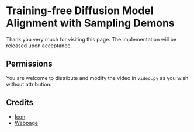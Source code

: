 # Training-free Diffusion Model Alignment with Sampling Demons

Thank you very much for visiting this page. The implementation will be released upon acceptance.

## Permissions
You are welcome to distribute and modify the video in `video.py` as you wish without attribution.

## Credits
- [Icon](https://www.flaticon.com/free-icon/smile_13535737?term=demon&page=1&position=24&origin=search&related_id=13535737)
- [Webpage](https://github.com/eliahuhorwitz/Academic-project-page-template)

